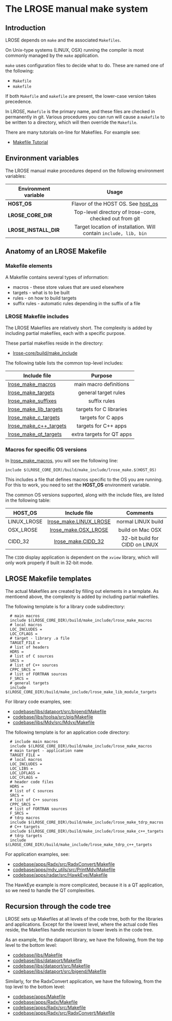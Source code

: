 # The LROSE manual make system

## Introduction

LROSE depends on ```make``` and the associated ```Makefiles```.

On Unix-type systems (LINUX, OSX) running the compiler is most commonly managed by the ```make``` application.
 
```make``` uses configuration files to decide what to do. These are named one of the following:

* ```Makefile```
* ```makefile```

If both ```Makefile``` and ```makefile``` are present, the lower-case version takes precedence.

In LROSE, ```Makefile``` is the primary name, and these files are checked in permanently in git. Various procedures you can run will cause a ```makefile``` to be written to a directory, which will then override the ```Makefile```.

There are many tutorials on-line for Makefiles. For example see:

* [Makefile Tutorial](https://www.tutorialspoint.com/makefile/makefile_macros.htm)

## Environment variables

The LROSE manual make procedures depend on the following environment variables:

| Environment variable | Usage |
| ------------- |:--------:|
| **HOST_OS** | Flavor of the HOST OS. See [host_os](#host_os) |
| **LROSE_CORE_DIR** | Top-level directory of lrose-core, checked out from git |
| **LROSE_INSTALL_DIR** | Target location of installation. Will contain ```include, lib, bin``` |

## Anatomy of an LROSE Makefile

### Makefile elements

A Makefile contains several types of information:

  * macros - these store values that are used elsewhere
  * targets - what is to be built
  * rules - on how to build targets
  * suffix rules - automatic rules depending in the suffix of a file

### LROSE Makefile includes

The LROSE Makefiles are relatively short. The complexity is added by including partial makefiles, each with a specific purpose.

These partial makefiles reside in the directory:

* [lrose-core/build/make_include](../../build/make_include)

The following table lists the common top-level includes:

| Include file  | Purpose      |
| ------------- |:-------------:|
| [lrose_make_macros](../../build/make_include/lrose_make_macros) | main macro definitions |
| [lrose_make_targets](../../build/make_include/lrose_make_targets) | general target rules |
| [lrose_make_suffixes](../../build/make_include/lrose_make_suffixes) | suffix rules |
| [lrose_make_lib_targets](../../build/make_include/lrose_make_lib_targets) | targets for C libraries |
| [lrose_make_c_targets](../../build/make_include/lrose_make_c_targets) | targets for C apps |
| [lrose_make_c++_targets](../../build/make_include/lrose_make_c_targets) | targets for C++ apps |
| [lrose_make_qt_targets](../../build/make_include/lrose_make_qt_targets) | extra targets for QT apps |

### Macros for specific OS versions

In [lrose_make_macros](../../build/make_include/lrose_make_macros), you will see the following line:

```
include $(LROSE_CORE_DIR)/build/make_include/lrose_make.$(HOST_OS)
```

This includes a file that defines macros specific to the OS you are running. For this to work, you need to set the **HOST_OS** environment variable.

The common OS versions supported, along with the include files, are listed in the following table:

<a name="host_os"/>

| HOST_OS  | Include file       | Comments |
| ------------- |:-------------:|:--------:|
| LINUX_LROSE | [lrose_make.LINUX_LROSE](../../build/make_include/lrose_make.LINUX_LROSE) | normal LINUX build |
| OSX_LROSE | [lrose_make.OSX_LROSE](../../build/make_include/lrose_make.OSX_LROSE) | build on Mac OSX |
| CIDD_32 | [lrose_make.CIDD_32](../../build/make_include/lrose_make.CIDD_32) | 32-bit build for CIDD on LINUX |

The ```CIDD``` display application is dependent on the ```xview``` library, which will only work properly if built in 32-bit mode.

## LROSE Makefile templates

The actual Makefiles are created by filling out elements in a template. As mentioend above, the complexity is added by including partial makefiles.

The following template is for a library code subdirectory:

```
  # main macros
  include $(LROSE_CORE_DIR)/build/make_include/lrose_make_macros
  # local macros
  LOC_INCLUDES =
  LOC_CFLAGS =
  # target - library .a file
  TARGET_FILE =
  # list of headers
  HDRS =
  # list of C sources
  SRCS =
  # list of C++ sources
  CPPC_SRCS =
  # list of FORTRAN sources
  F_SRCS =
  # general targets
  include $(LROSE_CORE_DIR)/build/make_include/lrose_make_lib_module_targets
```

For library code examples, see:

* [codebase/libs/dataport/src/bigend/Makefile](../../codebase/libs/dataport/src/bigend/Makefile)
* [codebase/libs/toolsa/src/pjg/Makefile](../../codebase/libs/toolsa/src/pjg/Makefile)
* [codebase/libs/Mdv/src/Mdvx/Makefile](../../codebase/libs/Mdv/src/Mdvx/Makefile)

The following template is for an application code directory:

```
  # include main macros
  include $(LROSE_CORE_DIR)/build/make_include/lrose_make_macros
  # main target - application name
  TARGET_FILE =
  # local macros
  LOC_INCLUDES =
  LOC_LIBS =
  LOC_LDFLAGS =
  LOC_CFLAGS =
  # header code files
  HDRS =
  # list of C sources
  SRCS =
  # list of C++ sources
  CPPC_SRCS =
  # list of FORTRAN sources
  F_SRCS =
  # tdrp macros
  include $(LROSE_CORE_DIR)/build/make_include/lrose_make_tdrp_macros
  # C++ targets
  include $(LROSE_CORE_DIR)/build/make_include/lrose_make_c++_targets
  # tdrp targets
  include $(LROSE_CORE_DIR)/build/make_include/lrose_make_tdrp_c++_targets
```

For application examples, see:

* [codebase/apps/Radx/src/RadxConvert/Makefile](../../codebase/apps/Radx/src/RadxConvert/Makefile)
* [codebase/apps/mdv_utils/src/PrintMdv/Makefile](../../codebase/apps/mdv_utils/src/PrintMdv/Makefile)
* [codebase/apps/radar/src/HawkEye/Makefile](../../codebase/apps/radar/src/HawkEye/Makefile)

The HawkEye example is more complicated, because it is a QT application, so we need to handle the QT complexities.

## Recursion through the code tree

LROSE sets up Makefiles at all levels of the code tree, both for the libraries and applications.
Except for the lowest level, where the actual code files reside, the Makefiles handle recursion to lower levels in the code tree.

As an example, for the dataport library, we have the following, from the top level to the bottom level:

* [codebase/libs/Makefile](../../codebase/libs/Makefile)
* [codebase/libs/dataport/Makefile](../../codebase/libs/dataport/Makefile)
* [codebase/libs/dataport/src/Makefile](../../codebase/libs/dataport/src/Makefile)
* [codebase/libs/dataport/src/bigend/Makefile](../../codebase/libs/dataport/src/bigend/Makefile)

Similarly, for the RadxConvert application, we have the following, from the top level to the bottom level:

* [codebase/apps/Makefile](../../codebase/apps/Makefile)
* [codebase/apps/Radx/Makefile](../../codebase/apps/Radx/Makefile)
* [codebase/apps/Radx/src/Makefile](../../codebase/apps/Radx/src/Makefile)
* [codebase/apps/Radx/src/RadxConvert/Makefile](../../codebase/apps/Radx/src/RadxConvert/Makefile)

